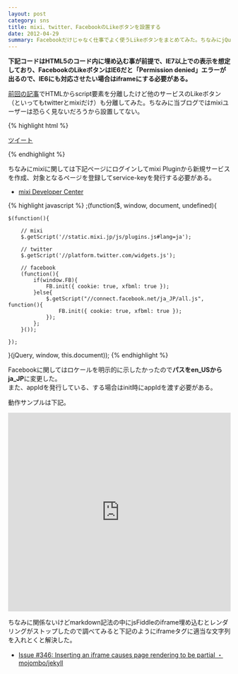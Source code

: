 ```yaml
---
layout: post
category: sns
title: mixi、twitter、FacebookのLikeボタンを設置する
date: 2012-04-29
summary: Facebookだけじゃなく仕事でよく使うLikeボタンをまとめてみた。ちなみにjQuery使用前提だけどloadScript的な関数作っとけば代用は可能。
---
```


**下記コードはHTML5のコード内に埋め込む事が前提で、IE7以上での表示を想定しており、FacebookのLikeボタンはIE6だと「Permission denied」エラーが出るので、IE6にも対応させたい場合はiframeにする必要がある。**

[前回の記事][facebook]でHTMLからscript要素を分離したけど他のサービスのLikeボタン（といってもtwitterとmixiだけ）も分離してみた。ちなみに当ブログではmixiユーザーは恐らく見ないだろうから設置してない。

[facebook]: /posts/2012-04-26-facebook.html 'FacebookのLikeボタンを設置する'

{% highlight html %}
<!-- mixi -->
<div 
    data-plugins-type="mixi-favorite"
    data-service-key="15d1190b592fc08421499d8abc1f9e2d9e1a2858"
    data-size="medium"
    data-href=""
    data-show-faces="false"
    data-show-count="true"
    data-show-comment="false"
    data-width=""></div>

<!-- twitter -->
<a
    href="https://twitter.com/share"
    class="twitter-share-button"
    data-lang="ja">ツイート</a>

<!-- facebook -->
<div
    class="fb-like"
    data-send="false"
    data-layout="button_count"
    data-show-faces="false"
    data-font="verdana"></div>
{% endhighlight %}

ちなみにmixiに関しては下記ページにログインしてmixi Pluginから新規サービスを作成、対象となるページを登録してservice-keyを発行する必要がある。

* [mixi Developer Center](http://developer.mixi.co.jp/ 'mixi Developer Center')

{% highlight javascript %}
;(function($, window, document, undefined){

	$(function(){

		// mixi
		$.getScript('//static.mixi.jp/js/plugins.js#lang=ja');

		// twitter
		$.getScript('//platform.twitter.com/widgets.js');

		// facebook
		(function(){
			if(window.FB){
				FB.init({ cookie: true, xfbml: true });
			}else{
				$.getScript("//connect.facebook.net/ja_JP/all.js", function(){
					FB.init({ cookie: true, xfbml: true });
				});
			};
		}());

	});

}(jQuery, window, this.document));
{% endhighlight %}

Facebookに関してはロケールを明示的に示したかったので**パスをen_USからja_JP**に変更した。  
また、appIdを発行している、する場合はinit時にappIdを渡す必要がある。

動作サンプルは下記。

<iframe style="width: 100%; height: 450px" src="http://jsfiddle.net/FiNGAHOLiC/jNNE7/embedded/" allowfullscreen="allowfullscreen" frameborder="0">sample</iframe>

ちなみに関係ないけどmarkdown記法の中にjsFiddleのiframe埋め込むとレンダリングがストップしたので調べてみると下記のようにiframeタグに適当な文字列を入れとくと解決した。

* [Issue #346: Inserting an iframe causes page rendering to be partial ・ mojombo/jekyll](https://github.com/mojombo/jekyll/issues/346 'Issue #346: Inserting an iframe causes page rendering to be partial ・ mojombo/jekyll')
